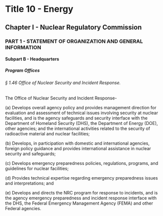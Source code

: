 
# Title 10 - Energy
## Chapter I - Nuclear Regulatory Commission
### PART 1 - STATEMENT OF ORGANIZATION AND GENERAL INFORMATION
#### Subpart B - Headquarters
##### Program Offices
###### § 1.46 Office of Nuclear Security and Incident Response.

The Office of Nuclear Security and Incident Response-

(a) Develops overall agency policy and provides management direction for evaluation and assessment of technical issues involving security at nuclear facilities, and is the agency safeguards and security interface with the Department of Homeland Security (DHS), the Department of Energy (DOE), other agencies; and the international activities related to the security of radioactive material and nuclear facilities;

(b) Develops, in participation with domestic and international agencies, foreign policy guidance and provides international assistance in nuclear security and safeguards;

(c) Develops emergency preparedness policies, regulations, programs, and guidelines for nuclear facilities;

(d) Provides technical expertise regarding emergency preparedness issues and interpretations; and

(e) Develops and directs the NRC program for response to incidents, and is the agency emergency preparedness and incident response interface with the DHS, the Federal Emergency Management Agency (FEMA) and other Federal agencies.
